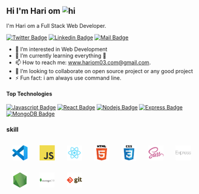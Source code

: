 ## Hi I'm Hari om <img src="https://user-images.githubusercontent.com/1303154/88677602-1635ba80-d120-11ea-84d8-d263ba5fc3c0.gif" width="28px" alt="hi">

I'm Hari om a Full Stack Web Developer.

[![Twitter Badge](https://img.shields.io/badge/-Hariom-1ca0f1?style=flat&labelColor=1ca0f1&logo=twitter&logoColor=white&link=https://twitter.com/Ipenywis)](https://twitter.com/harixom) 
[![Linkedin Badge](https://img.shields.io/badge/-Hariom-0e76a8?style=flat&labelColor=0e76a8&logo=linkedin&logoColor=white)](https://www.linkedin.com/in/hari-om-singh333/) 
 [![Mail Badge](https://img.shields.io/badge/-Hariom-c0392b?style=flat&labelColor=c0392b&logo=gmail&logoColor=white)](mailto:www.hariom03.@gmail.com)

<!-- TODO: Add last video link -->

- 👀 I’m interested in Web Development
- 🌱 I’m currently learning everything 🤣
- 📫 How to reach me: www.hariom03.com@gmail.com.
- 💞️ I’m looking to collaborate on open source project or any good project
- ⚡ Fun fact: i am always use command line.

#### Top Technologies

<!-- TODO: Make technologies links takes you to repositories -->

 [![Javascript Badge](https://img.shields.io/badge/-Javascript-F0DB4F?style=for-the-badge&labelColor=black&logo=javascript&logoColor=F0DB4F)](#) 
[![React Badge](https://img.shields.io/badge/-React-61DBFB?style=for-the-badge&labelColor=black&logo=react&logoColor=61DBFB)](#)
  [![Nodejs Badge](https://img.shields.io/badge/-Nodejs-3C873A?style=for-the-badge&labelColor=black&logo=node.js&logoColor=3C873A)](#) 
 [![Express Badge](https://img.shields.io/badge/-Express-fff?style=for-the-badge&labelColor=black&logo=Express&logoColor=fff)](#)
  [![MongoDB Badge](https://img.shields.io/badge/-MongoDB-3C873B?style=for-the-badge&labelColor=black&logo=MongoDB&logoColor=3C873B)](#)

### skill
<img align="left" alt="Visual Studio Code" style="margin:1rem;" width="40px" src="https://raw.githubusercontent.com/github/explore/80688e429a7d4ef2fca1e82350fe8e3517d3494d/topics/visual-studio-code/visual-studio-code.png" />

<img align="left" style="margin:1rem;"  alt="JavaScript" width="40px" src="https://raw.githubusercontent.com/github/explore/80688e429a7d4ef2fca1e82350fe8e3517d3494d/topics/javascript/javascript.png" />

<img align="left" style="margin:1rem;" alt="React" width="40px" src="https://raw.githubusercontent.com/github/explore/80688e429a7d4ef2fca1e82350fe8e3517d3494d/topics/react/react.png" />

<img align="left" style="margin:1rem;" alt="HTML5" width="40px" src="https://raw.githubusercontent.com/github/explore/80688e429a7d4ef2fca1e82350fe8e3517d3494d/topics/html/html.png" />

<img align="left" style="margin:1rem;" alt="HTML5" width="40px" src="https://raw.githubusercontent.com/github/explore/80688e429a7d4ef2fca1e82350fe8e3517d3494d/topics/css/css.png" />

<img align="left" style="margin:1rem;" alt="Sass" width="40px" src="https://raw.githubusercontent.com/github/explore/80688e429a7d4ef2fca1e82350fe8e3517d3494d/topics/sass/sass.png" />

<img align="left" style="margin:1rem;" alt="Sass" width="40px" src="https://raw.githubusercontent.com/github/explore/80688e429a7d4ef2fca1e82350fe8e3517d3494d/topics/express/express.png" />
<img align="left" style="margin:1rem;" alt="Node.js" width="40px" src="https://raw.githubusercontent.com/github/explore/80688e429a7d4ef2fca1e82350fe8e3517d3494d/topics/nodejs/nodejs.png" />

<img align="left" style="margin:1rem;" alt="MongoDB" width="40px" src="https://raw.githubusercontent.com/github/explore/80688e429a7d4ef2fca1e82350fe8e3517d3494d/topics/mongodb/mongodb.png" />

<img align="left" style="margin:1rem;" alt="Git" width="40px" src="https://raw.githubusercontent.com/github/explore/80688e429a7d4ef2fca1e82350fe8e3517d3494d/topics/git/git.png" />


<!--
**Harixomxsingh/Harixomxsingh** is a ✨ _special_ ✨ repository because its `README.md` (this file) appears on your GitHub profile.

Here are some ideas to get you started:

- 🔭 I’m currently working on ...
- 🌱 I’m currently learning ...
- 👯 I’m looking to collaborate on ...
- 🤔 I’m looking for help with ...
- 💬 Ask me about ...
- 📫 How to reach me: ...
- 😄 Pronouns: ...
- ⚡ Fun fact: ...
-->
